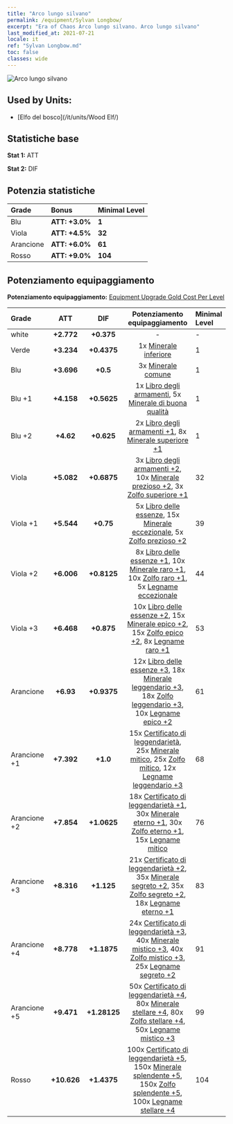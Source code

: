 ```yaml
---
title: "Arco lungo silvano"
permalink: /equipment/Sylvan Longbow/
excerpt: "Era of Chaos Arco lungo silvano. Arco lungo silvano"
last_modified_at: 2021-07-21
locale: it
ref: "Sylvan Longbow.md"
toc: false
classes: wide
---
```


  ![Arco lungo silvano](/images/e/e_2031.png)

## Used by Units:

* [Elfo del bosco](/it/units/Wood Elf/) 


## Statistiche base
 **Stat 1:** ATT

 **Stat 2:** DIF

## Potenzia statistiche

  |     Grade    |   Bonus | Minimal Level | 
  |:-------------|:--------|:--------------| 
  | Blu | **ATT: +3.0%** | **1** | 
  | Viola | **ATT: +4.5%** | **32** | 
  | Arancione | **ATT: +6.0%** | **61** | 
  | Rosso | **ATT: +9.0%** | **104** | 


## Potenziamento equipaggiamento
 **Potenziamento equipaggiamento:** [Equipment Upgrade Gold Cost Per Level](/equipment/EquipmentUpgradeCostPerLevel/) 

  |          Grade      | ATT | DIF | Potenziamento equipaggiamento | Minimal Level |
  |:--------------------|:---------:|:---------:|:----------------:|:--------------|
  | white | **+2.772** | **+0.375** | - | - |
  | Verde | **+3.234** | **+0.4375** | 1x [Minerale inferiore](/ItemsIT/mat_1/) | 1 |
  | Blu | **+3.696** | **+0.5** | 3x [Minerale comune](/ItemsIT/mat_6/) | 1 |
  | Blu +1 | **+4.158** | **+0.5625** | 1x [Libro degli armamenti](/ItemsIT/mat_18/), 5x [Minerale di buona qualità](/ItemsIT/mat_12/) | 1 |
  | Blu +2 | **+4.62** | **+0.625** | 2x [Libro degli armamenti +1](/ItemsIT/mat_25/), 8x [Minerale superiore +1](/ItemsIT/mat_19/) | 1 |
  | Viola | **+5.082** | **+0.6875** | 3x [Libro degli armamenti +2](/ItemsIT/mat_32/), 10x [Minerale prezioso +2](/ItemsIT/mat_26/), 3x [Zolfo superiore +1](/ItemsIT/mat_22/) | 32 |
  | Viola +1 | **+5.544** | **+0.75** | 5x [Libro delle essenze](/ItemsIT/mat_39/), 15x [Minerale eccezionale](/ItemsIT/mat_33/), 5x [Zolfo prezioso +2](/ItemsIT/mat_29/) | 39 |
  | Viola +2 | **+6.006** | **+0.8125** | 8x [Libro delle essenze +1](/ItemsIT/mat_46/), 10x [Minerale raro +1](/ItemsIT/mat_40/), 10x [Zolfo raro +1](/ItemsIT/mat_43/), 5x [Legname eccezionale](/ItemsIT/mat_34/) | 44 |
  | Viola +3 | **+6.468** | **+0.875** | 10x [Libro delle essenze +2](/ItemsIT/mat_53/), 15x [Minerale epico +2](/ItemsIT/mat_47/), 15x [Zolfo epico +2](/ItemsIT/mat_50/), 8x [Legname raro +1](/ItemsIT/mat_41/) | 53 |
  | Arancione | **+6.93** | **+0.9375** | 12x [Libro delle essenze +3](/ItemsIT/mat_60/), 18x [Minerale leggendario +3](/ItemsIT/mat_54/), 18x [Zolfo leggendario +3](/ItemsIT/mat_57/), 10x [Legname epico +2](/ItemsIT/mat_48/) | 61 |
  | Arancione +1 | **+7.392** | **+1.0** | 15x [Certificato di leggendarietà](/ItemsIT/mat_67/), 25x [Minerale mitico](/ItemsIT/mat_61/), 25x [Zolfo mitico](/ItemsIT/mat_64/), 12x [Legname leggendario +3](/ItemsIT/mat_55/) | 68 |
  | Arancione +2 | **+7.854** | **+1.0625** | 18x [Certificato di leggendarietà +1](/ItemsIT/mat_74/), 30x [Minerale eterno +1](/ItemsIT/mat_68/), 30x [Zolfo eterno +1](/ItemsIT/mat_71/), 15x [Legname mitico](/ItemsIT/mat_62/) | 76 |
  | Arancione +3 | **+8.316** | **+1.125** | 21x [Certificato di leggendarietà +2](/ItemsIT/mat_81/), 35x [Minerale segreto +2](/ItemsIT/mat_75/), 35x [Zolfo segreto +2](/ItemsIT/mat_78/), 18x [Legname eterno +1](/ItemsIT/mat_69/) | 83 |
  | Arancione +4 | **+8.778** | **+1.1875** | 24x [Certificato di leggendarietà +3](/ItemsIT/mat_88/), 40x [Minerale mistico +3](/ItemsIT/mat_82/), 40x [Zolfo mistico +3](/ItemsIT/mat_85/), 25x [Legname segreto +2](/ItemsIT/mat_76/) | 91 |
  | Arancione +5 | **+9.471** | **+1.28125** | 50x [Certificato di leggendarietà +4](/ItemsIT/mat_95/), 80x [Minerale stellare +4](/ItemsIT/mat_89/), 80x [Zolfo stellare +4](/ItemsIT/mat_92/), 50x [Legname mistico +3](/ItemsIT/mat_83/) | 99 |
  | Rosso | **+10.626** | **+1.4375** | 100x [Certificato di leggendarietà +5](/ItemsIT/mat_102/), 150x [Minerale splendente +5](/ItemsIT/mat_96/), 150x [Zolfo splendente +5](/ItemsIT/mat_99/), 100x [Legname stellare +4](/ItemsIT/mat_90/) | 104 |

